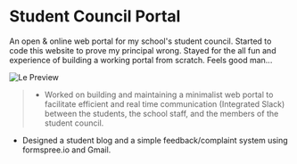 # Student Council Portal
An open & online web portal for my school's student council.
Started to code this website to prove my principal wrong. Stayed for the all fun and experience of building a working portal from scratch. Feels good man...

![Le Preview](http://anotherdudelike.me/studentcouncil/preview.png)
> - Worked on building and maintaining a minimalist web portal to facilitate efficient and real time communication (Integrated Slack) between the students, the school staff, and the members of the student council. 
- Designed a student blog and a simple feedback/complaint system using formspree.io and Gmail.
